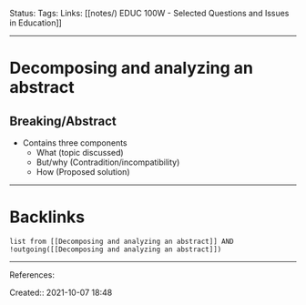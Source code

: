 Status: 
Tags: 
Links: [[notes/) EDUC 100W - Selected Questions and Issues in Education]]
___
# Decomposing and analyzing an abstract
## Breaking/Abstract
- Contains three components
	- What (topic discussed)
	- But/why (Contradition/incompatibility)
	- How (Proposed solution)
___
# Backlinks
```dataview
list from [[Decomposing and analyzing an abstract]] AND !outgoing([[Decomposing and analyzing an abstract]])
```
___
References:

Created:: 2021-10-07 18:48
